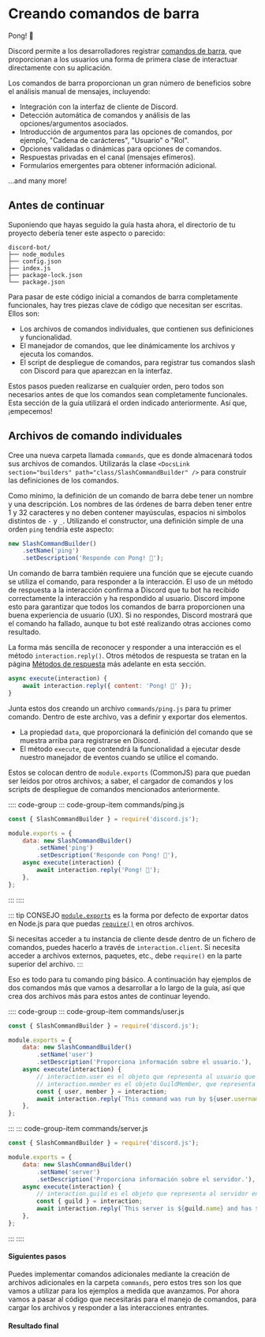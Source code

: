 # Creando comandos de barra

<DiscordMessages>
	<DiscordMessage profile="bot">
		<template #interactions>
			<DiscordInteraction profile="user" :command="true">ping</DiscordInteraction>
		</template>
		Pong! 🏓
	</DiscordMessage>
</DiscordMessages>

Discord permite a los desarrolladores registrar [comandos de barra](https://discord.com/developers/docs/interactions/application-commands), que proporcionan a los usuarios una forma de primera clase de interactuar directamente con su aplicación.

Los comandos de barra proporcionan un gran número de beneficios sobre el análisis manual de mensajes, incluyendo:

- Integración con la interfaz de cliente de Discord.
- Detección automática de comandos y análisis de las opciones/argumentos asociados.
- Introducción de argumentos para las opciones de comandos, por ejemplo, "Cadena de carácteres", "Usuario" o "Rol".
- Opciones validadas o dinámicas para opciones de comandos.
- Respuestas privadas en el canal (mensajes efímeros).
- Formularios emergentes para obtener información adicional.

...and many more!

## Antes de continuar

Suponiendo que hayas seguido la guía hasta ahora, el directorio de tu proyecto debería tener este aspecto o parecido:

```:no-line-numbers
discord-bot/
├── node_modules
├── config.json
├── index.js
├── package-lock.json
└── package.json
```

Para pasar de este código inicial a comandos de barra completamente funcionales, hay tres piezas clave de código que necesitan ser escritas. Ellos son:

* Los archivos de comandos individuales, que contienen sus definiciones y funcionalidad.
* El manejador de comandos, que lee dinámicamente los archivos y ejecuta los comandos.
* El script de despliegue de comandos, para registrar tus comandos slash con Discord para que aparezcan en la interfaz.

Estos pasos pueden realizarse en cualquier orden, pero todos son necesarios antes de que los comandos sean completamente funcionales. Esta sección de la guía utilizará el orden indicado anteriormente. Así que, ¡empecemos!

## Archivos de comando individuales

Cree una nueva carpeta llamada `commands`, que es donde almacenará todos sus archivos de comandos. Utilizarás la clase `<DocsLink section="builders" path="class/SlashCommandBuilder" />` para construir las definiciones de los comandos.

Como mínimo, la definición de un comando de barra debe tener un nombre y una descripción. Los nombres de las órdenes de barra deben tener entre 1 y 32 caracteres y no deben contener mayúsculas, espacios ni símbolos distintos de `-` y `_`. Utilizando el constructor, una definición simple de una orden `ping` tendría este aspecto:

```js
new SlashCommandBuilder()
	.setName('ping')
	.setDescription('Responde con Pong! 🏓');
```

Un comando de barra también requiere una función que se ejecute cuando se utiliza el comando, para responder a la interacción. El uso de un método de respuesta a la interacción confirma a Discord que tu bot ha recibido correctamente la interacción y ha respondido al usuario. Discord impone esto para garantizar que todos los comandos de barra proporcionen una buena experiencia de usuario (UX). Si no respondes, Discord mostrará que el comando ha fallado, aunque tu bot esté realizando otras acciones como resultado.

La forma más sencilla de reconocer y responder a una interacción es el método `interaction.reply()`. Otros métodos de respuesta se tratan en la página [Métodos de respuesta](/slash-commands/response-methods.md) más adelante en esta sección.

<!-- eslint-skip -->

```js
async execute(interaction) {
	await interaction.reply({ content: 'Pong! 🏓' });
}
```

Junta estos dos creando un archivo `commands/ping.js` para tu primer comando. Dentro de este archivo, vas a definir y exportar dos elementos.

- La propiedad `data`, que proporcionará la definición del comando que se muestra arriba para registrarse en Discord.
- El método `execute`, que contendrá la funcionalidad a ejecutar desde nuestro manejador de eventos cuando se utilice el comando.

Estos se colocan dentro de `module.exports` (CommonJS) para que puedan ser leídos por otros archivos; a saber, el cargador de comandos y los scripts de despliegue de comandos mencionados anteriormente.

:::: code-group
::: code-group-item commands/ping.js

```js
const { SlashCommandBuilder } = require('discord.js');

module.exports = {
	data: new SlashCommandBuilder()
		.setName('ping')
		.setDescription('Responde con Pong! 🏓'),
	async execute(interaction) {
		await interaction.reply('Pong! 🏓');
	},
};
```

:::
::::

::: tip CONSEJO
[`module.exports`](https://nodejs.org/api/modules.html#modules_module_exports) es la forma por defecto de exportar datos en Node.js para que puedas [`require()`](https://nodejs.org/api/modules.html#modules_require_id) en otros archivos.

Si necesitas acceder a tu instancia de cliente desde dentro de un fichero de comandos, puedes hacerlo a través de `interaction.client`. Si necesita acceder a archivos externos, paquetes, etc., debe `require()` en la parte superior del archivo.
:::

Eso es todo para tu comando ping básico. A continuación hay ejemplos de dos comandos más que vamos a desarrollar a lo largo de la guía, así que crea dos archivos más para estos antes de continuar leyendo.

:::: code-group
::: code-group-item commands/user.js

```js
const { SlashCommandBuilder } = require('discord.js');

module.exports = {
	data: new SlashCommandBuilder()
		.setName('user')
		.setDescription('Proporciona información sobre el usuario.'),
	async execute(interaction) {
		// interaction.user es el objeto que representa al usuario que ejecutó el comando
		// interaction.member es el objeto GuildMember, que representa al usuario en el gremio específico
		const { user, member } = interaction;
		await interaction.reply(`This command was run by ${user.username}, who joined on ${member.joinedAt}.`);
	},
};
```

:::
::: code-group-item commands/server.js

```js
const { SlashCommandBuilder } = require('discord.js');

module.exports = {
	data: new SlashCommandBuilder()
		.setName('server')
		.setDescription('Proporciona información sobre el servidor.'),
	async execute(interaction) {
		// interaction.guild es el objeto que representa al servidor en el que se ejecutó el comando
		const { guild } = interaction;
		await interaction.reply(`This server is ${guild.name} and has ${guild.memberCount} members.`);
	},
};
```

:::
::::

#### Siguientes pasos

Puedes implementar comandos adicionales mediante la creación de archivos adicionales en la carpeta `commands`, pero estos tres son los que vamos a utilizar para los ejemplos a medida que avanzamos. Por ahora vamos a pasar al código que necesitarás para el manejo de comandos, para cargar los archivos y responder a las interacciones entrantes.

#### Resultado final

<ResultingCode path="creating-your-bot/slash-commands" />

